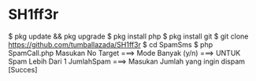 # SH1ff3r
$ pkg update && pkg upgrade
$ pkg install php
$ pkg install git
$ git clone https://github.com/tumballazada/SH1ff3r
$ cd SpamSms
$ php SpamCall.php
Masukan No Target ===>
Mode Banyak (y/n) ===> UNTUK Spam Lebih Dari 1
JumlahSpam ===> Masukan Jumlah yang ingin dispam
[Succes]
